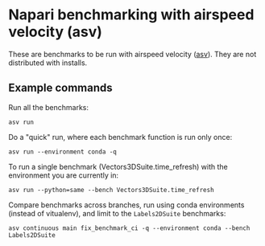 # Napari benchmarking with airspeed velocity (asv)

These are benchmarks to be run with airspeed velocity 
([asv](https://asv.readthedocs.io/en/stable/)). They are not distributed with
installs.

## Example commands

Run all the benchmarks:

`asv run`

Do a "quick" run, where each benchmark function is run only once:

`asv run --environment conda -q`

To run a single benchmark (Vectors3DSuite.time_refresh) with the environment you are currently in:

`asv run --python=same --bench Vectors3DSuite.time_refresh`

Compare benchmarks across branches, run using conda environments (instead of vitualenv), and limit to the `Labels2DSuite` benchmarks:

`asv continuous main fix_benchmark_ci -q --environment conda --bench Labels2DSuite`
